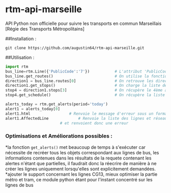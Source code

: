 # rtm-api-marseille
API Python non officielle pour suivre les transports en commun Marseillais [Régie des Transports Métropolitains]

##Installation :
```
git clone https://github.com/augustin64/rtm-api-marseille.git
```

##Utilisation :
```py
import rtm
bus_line=rtm.Line({'PublicCode':'7'})           # L'attribut 'PublicCode' correspond à l'identifiant public (nom commun) de la ligne
bus_line.get_routes()                           # On utilise la fonction get_routes() de la classe Line() pour mettre à jour les directions
direction1 = bus_line.routes[0]                 # On retrouve les directions dans la liste routes d'un élément de la classe Line()
direction1.get_stops()                          # On charge la liste des arrêts de bus correspondant à cette direction
stop4 = direction1.stops[3]                     # On récupère le 4ème arrêt de la ligne
stop4.get_schedule()                            # On récupère la liste des prochains bus passant à cet arrêt

alerts_today = rtm.get_alerts(period='today')
alert1 = alerts_today[0]
alert1.html					# Renvoie le message d'erreur sous un format html
alert1.AffectedLine				# Renvoie la liste des lignes et réseaux affectés, certains n'ont pas encore été implémentés
						# et renvoient donc une erreur
```

### Optimisations et Améliorations possibles :
*la fonction `get_alerts()` met beaucoup de temps à s'exécuter car nécessite de recréer tous les objets correspondant aux lignes de bus, les informations contenues dans les résultats de la requete contenant les alertes n'étant que partielles, il faudrait donc la réecrire de manière à ne créer les lignes uniquement lorsqu'elles sont explicitement demandées.
*ajouter le support concernant les lignes CG13, mieux optimiser la partie métro et tram, ce module python étant pour l'instant concentré sur les lignes de bus
